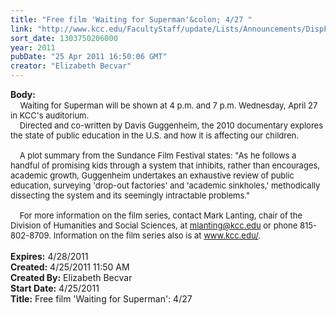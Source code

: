 ```yaml
---
title: "Free film 'Waiting for Superman'&colon; 4/27 "
link: "http://www.kcc.edu/FacultyStaff/update/Lists/Announcements/DispForm.aspx?ID=249"
sort_date: 1303750206000
year: 2011
pubDate: "25 Apr 2011 16:50:06 GMT"
creator: "Elizabeth Becvar"
---
```


<div><b>Body:</b> <div class="ExternalClass732A6DAC1B2F4AA7973F4F4CAB01AD05"><div>   <font size="2"> Waiting for Superman will be shown at 4 p.m. and 7 p.m. Wednesday, April 27 in KCC's auditorium. <br />    Directed and co-written by Davis Guggenheim, the 2010 documentary explores the state of public education in the U.S. and how it is affecting our children. </font></div><font size="2">
<div><br />    A plot summary from the Sundance Film Festival states: &quot;As he follows a handful of promising kids through a system that inhibits, rather than encourages, academic growth, Guggenheim undertakes an exhaustive review of public education, surveying 'drop-out factories' and 'academic sinkholes,' methodically dissecting the system and its seemingly intractable problems.&quot;</div>
<div><br />    For more information on the film series, contact Mark Lanting, chair of the Division of Humanities and Social Sciences, at </font><a href="mailto:mlanting@kcc.edu"><font size="2">mlanting@kcc.edu</font></a><font size="2"> or phone 815-802-8709. Information on the film series also is at </font><a href="/"><font size="2">www.kcc.edu/</font></a><font size="2">.</font></div>
<div><font size="2"></font> </div></div></div>
<div><b>Expires:</b> 4/28/2011</div>
<div><b>Created:</b> 4/25/2011 11:50 AM</div>
<div><b>Created By:</b> Elizabeth Becvar</div>
<div><b>Start Date:</b> 4/25/2011</div>
<div><b>Title:</b> Free film &#39;Waiting for Superman&#39;: 4/27 </div>
